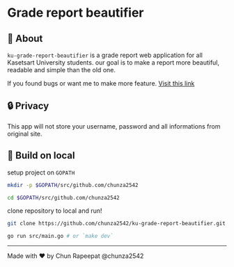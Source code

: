 # Grade report beautifier

## :memo: About
`ku-grade-report-beautifier` is a grade report web application for all Kasetsart University students. our goal is to make a report more beautiful, readable and simple than the old one.

If you found bugs or want me to make more feature. [Visit this link](https://github.com/chunza2542/ku-grade-report-beautifier/issues)

## :lock: Privacy
This app will not store your username, password and all informations from original site.

## :construction: Build on local
setup project on `GOPATH`
```bash
mkdir -p $GOPATH/src/github.com/chunza2542

cd $GOPATH/src/github.com/chunza2542
```
clone repository to local and run!
```bash
git clone https://github.com/chunza2542/ku-grade-report-beautifier.git

go run src/main.go # or `make dev`
```

---
Made with ❤️ by Chun Rapeepat @chunza2542
